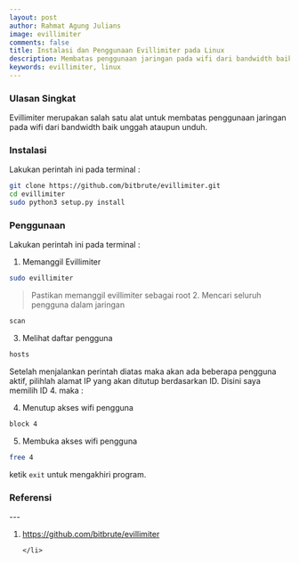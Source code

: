 ```yaml
---
layout: post
author: Rahmat Agung Julians
image: evillimiter
comments: false
title: Instalasi dan Penggunaan Evillimiter pada Linux
description: Membatas penggunaan jaringan pada wifi dari bandwidth baik unggah ataupun unduh.
keywords: evillimiter, linux
---
```


### Ulasan Singkat

Evillimiter merupakan salah satu alat untuk membatas penggunaan jaringan pada wifi dari bandwidth baik unggah ataupun unduh.

### Instalasi

Lakukan perintah ini pada terminal :

```bash
git clone https://github.com/bitbrute/evillimiter.git
cd evillimiter
sudo python3 setup.py install
```

### Penggunaan

Lakukan perintah ini pada terminal :

1. Memanggil Evillimiter

```bash
sudo evillimiter
```

> Pastikan memanggil evillimiter sebagai root 2. Mencari seluruh pengguna dalam jaringan

```bash
scan
```

3. Melihat daftar pengguna

```bash
hosts
```

Setelah menjalankan perintah diatas maka akan ada beberapa pengguna aktif, pilihlah alamat IP yang akan ditutup berdasarkan ID.
Disini saya memilih ID 4. maka :

4. Menutup akses wifi pengguna

```bash
block 4
```

5. Membuka akses wifi pengguna

```bash
free 4
```

ketik `exit` untuk mengakhiri program.

<h3 class="title-referensi"><b>Referensi</b></h3> 
--- 
<ol class="referensi">
    <li>
        <a href="https://github.com/bitbrute/evillimiter">https://github.com/bitbrute/evillimiter</a>
        
    </li>
</ol>
